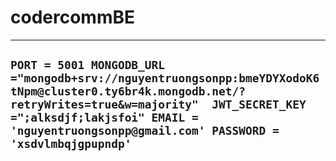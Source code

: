# codercommBE
---
`
PORT = 5001
MONGODB_URL ="mongodb+srv://nguyentruongsonpp:bmeYDYXodoK6tNpm@cluster0.ty6br4k.mongodb.net/?retryWrites=true&w=majority" 
JWT_SECRET_KEY =";alksdjf;lakjsfoi"
EMAIL = 'nguyentruongsonpp@gmail.com'
PASSWORD = 'xsdvlmbqjgpupndp'
`
---